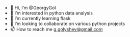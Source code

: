 - 👋 Hi, I’m @GeorgyGol
- 👀 I’m interested in python data analysis
- 🌱 I’m currently learning flask
- 💞️ I’m looking to collaborate on various python projects 
- 📫 How to reach me g.golyshev@gmail.com

<!---
GeorgyGol/GeorgyGol is a ✨ special ✨ repository because its `README.md` (this file) appears on your GitHub profile.
You can click the Preview link to take a look at your changes.
--->
